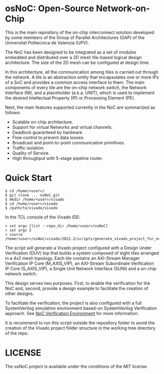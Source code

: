 # osNoC: Open-Source Network-on-Chip

This is the main repository of the on-chip interconnect solution developed
by some members of the Group of Parallel Architectures (GAP) of the Universitat
Politecnica de Valencia (UPV).

The NoC has been designed to be integrated as a set of modules embedded
and distributed over a 2D mesh tile-based logical design architecture.
The size of the 2D mesh can be configured at design time.

In this architecture, all the communication among tiles is carried out through the network.
A tile is an abstraction entity that encapsulates one or more IPs of a SoC
and provides a common access interface to them.
The main components of every tile are the on-chip network switch, the Network Interface (NI),
and a placeholder (a.k.a. UNIT), which is used to implement the
desired Intellectual Property (IP) or Processing Element (PE).

Next, the main features supported currently in the NoC are summarized as follows:
- Scalable on-chip architecture.
- Support for virtual Networks and virtual channels.
- Deadlock guaranteed by hardware.
- Flow control to prevent data looses.
- Broadcast and point-to-point communication primitives.
- Traffic isolation.
- Quality of Service.
- High throughput with 5-stage pipeline router.

# Quick Start

```
$ cd /home/<user>/
$ git clone ... osNoC.git
$ mkdir /home/<user>/vivado
$ cd /home/<user>/vivado
$ /path/to/vivado/vivado
```
In the TCL console of the Vivado IDE:

```
> set argv [list --repo_dir /home/<user>/osNoC]
> set argc 2
> source /home/<user>/osNoC/vivado/2022.2/scripts/generate_vivado_project_for_network_onc_chip_testbench.tcl
```

The script will generate a Vivado project configured with a Design Under Verification (DUV)
top that builds a system composed of eight tiles arranged in a 4x2 mesh topology. Each tile
contains an AXI-Stream Manager Verification IP Core (M\_AXIS\_VIP), an AXI-Stream Subordinate
Verification IP Core (S\_AXIS\_VIP), a Single Unit Network Interface (SUNI) and a on-chip network switch.

This design serves two purposes. First, to enable the verification for the NoC and, second, provide
a design example to facilitate the creation of other designs.

To facilitate the verification, the project is also configured with a full SystemVerilog simulation environment
based-on SystemVerilog Verification approach. See [NoC Verification Environment](sim/network_on_chip/README.md) for more information.

It is recommend to run this script outside the repository folder to avoid the creation of the Vivado
project folder structure in the working tree directory of the repo.

# LICENSE

The osNoC project is available under the conditions of the MIT license.

